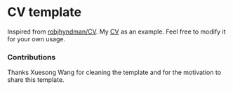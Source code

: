 # CV template

Inspired from [robjhyndman/CV](https://github.com/robjhyndman/CV).
My [CV](http://jbcordonnier.com/cv.pdf) as an example.
Feel free to modify it for your own usage.

### Contributions

Thanks Xuesong Wang for cleaning the template and for the motivation to share this template.
